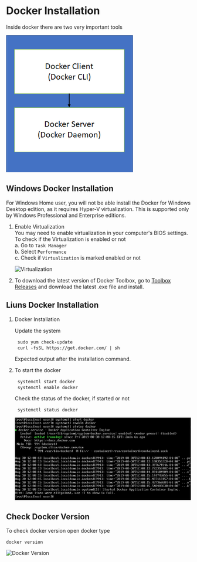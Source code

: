# Docker Installation

Inside docker there are two very important tools  

![Docker Tools](img/DockerTools.png)

## Windows Docker Installation 

For Windows Home user, you will not be able install the Docker for Windows Desktop edition, as it requires Hyper-V virtualization. This is supported only by Windows Professional and Enterprise editions.

1. Enable Virtualization  
You may need to enable virtualization in your computer's BIOS settings.       
To check if the Virtualization is enabled or not  
a. Go to `Task Manager`  
b. Select `Performance`   
c. Check if `Virtualization` is marked enabled or not   

    ![Virtualization](\img\Visualization.png)


2. To download the latest version of Docker Toolbox, go to [Toolbox Releases](https://github.com/docker/toolbox/releases) and download the latest .exe file and install.


## Liuns Docker Installation

1. Docker Installation

    Update the system

        sudo yum check-update
        curl -fsSL https://get.docker.com/ | sh
    Expected output after the installation command. 
2. To start the docker

        systemctl start docker
        systemctl enable docker
    Check the status of the docker, if started or not 

        systemctl status docker
    
    ![Docker Status](img\DockerStatus.png)


## Check Docker Version

To check docker version open docker type 

    docker version

![Docker Version](\img\DockerInstalledOrNot.PNG)
